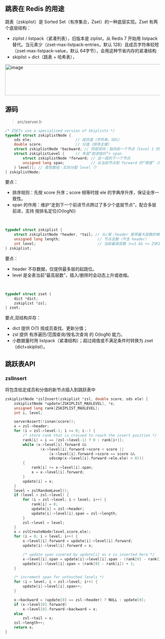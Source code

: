 ## 跳表在 Redis 的用途
跳表（zskiplist）是 Sorted Set（有序集合，Zset）的一种底层实现。Zset 有两个底层结构：
- ziplist / listpack（紧凑列表），旧版本是 ziplist，从 Redis 7 开始用 listpack 替代。当元素少（zset-max-listpack-entries，默认 128）且成员字符串较短（zset-max-listpack-value，默认 64字节），会用这种节省内存的紧凑结构
- skiplist + dict（跳表 + 哈希表），


<img width="1074" height="101" alt="image" src="https://github.com/user-attachments/assets/deba09c4-5bac-4381-9003-753643dfc4e4" />


## 源码
> src/server.h
```c
/* ZSETs use a specialized version of Skiplists */
typedef struct zskiplistNode {
    sds ele;                    // 成员值（字符串，SDS）
    double score;               // 分值（排序主键）
    struct zskiplistNode *backward; // 同层双向：指向前一个节点（level 1 的后退指针）
    struct zskiplistLevel {     // 多层“前进指针”+ span
        struct zskiplistNode *forward; // 这一层的下一个节点
        unsigned long span;            // 从当前节点到 forward 的“跨度”（用于 O(logN) 计 rank）
    } level[]; // 柔性数组：实际分配 level 个
} zskiplistNode;
```
要点：
- 排序规则：先按 score 升序；score 相等时按 ele 的字典序升序，保证全序一致性。
- span 的作用：维护“走到下一个前进节点跨过了多少个底层节点”，配合多层前进，支持 按排名定位(O(logN))
<br>

```c
typedef struct zskiplist {
    struct zskiplistNode *header, *tail; // 头/尾；header 是带最大层数的哨兵
    unsigned long length;                 // 节点总数（不含 header）
    int level;                            // 当前最高层数（>=1 && <= ZSKIPLIST_MAXLEVEL）
} zskiplist;
```
要点：
- header 不存数据，仅提供最多层的起跳位。
- level 是全表当前“最高层数”，插入/删除时会动态上升或收缩。
<br>

```c
typedef struct zset {
    dict *dict;
    zskiplist *zsl;
} zset;
```
要点,双结构并存：
- dict 提供 O(1) 按成员查找、更新分值；
- zsl 提供 有序遍历/范围查询/按名次查询 的 O(logN) 能力。
- 小数据量时用 listpack（紧凑结构）；超过阈值或不满足条件时转换为 zset（dict+skiplist）。

## 跳跃表API

### zslInsert
将包含给定成员和分值的新节点插入到跳跃表中
```c
zskiplistNode *zslInsert(zskiplist *zsl, double score, sds ele) {
    zskiplistNode *update[ZSKIPLIST_MAXLEVEL], *x;
    unsigned long rank[ZSKIPLIST_MAXLEVEL];
    int i, level;

    serverAssert(!isnan(score));
    x = zsl->header;
    for (i = zsl->level-1; i >= 0; i--) {
        /* store rank that is crossed to reach the insert position */
        rank[i] = i == (zsl->level-1) ? 0 : rank[i+1];
        while (x->level[i].forward &&
                (x->level[i].forward->score < score ||
                    (x->level[i].forward->score == score &&
                    sdscmp(x->level[i].forward->ele,ele) < 0)))
        {
            rank[i] += x->level[i].span;
            x = x->level[i].forward;
        }
        update[i] = x;
    }
    level = zslRandomLevel();
    if (level > zsl->level) {
        for (i = zsl->level; i < level; i++) {
            rank[i] = 0;
            update[i] = zsl->header;
            update[i]->level[i].span = zsl->length;
        }
        zsl->level = level;
    }
    x = zslCreateNode(level,score,ele);
    for (i = 0; i < level; i++) {
        x->level[i].forward = update[i]->level[i].forward;
        update[i]->level[i].forward = x;

        /* update span covered by update[i] as x is inserted here */
        x->level[i].span = update[i]->level[i].span - (rank[0] - rank[i]);
        update[i]->level[i].span = (rank[0] - rank[i]) + 1;
    }

    /* increment span for untouched levels */
    for (i = level; i < zsl->level; i++) {
        update[i]->level[i].span++;
    }

    x->backward = (update[0] == zsl->header) ? NULL : update[0];
    if (x->level[0].forward)
        x->level[0].forward->backward = x;
    else
        zsl->tail = x;
    zsl->length++;
    return x;
}
```
